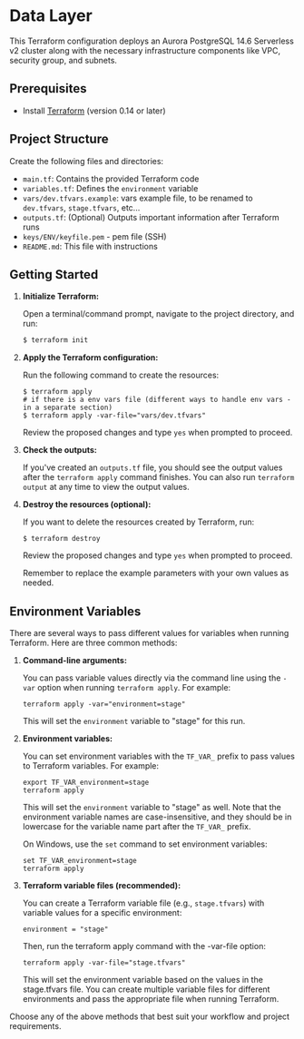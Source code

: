 # Data Layer
 
This Terraform configuration deploys an Aurora PostgreSQL 14.6 Serverless v2 cluster along with the necessary infrastructure components like VPC, security group, and subnets.

## Prerequisites

- Install [Terraform](https://www.terraform.io/downloads.html) (version 0.14 or later)

## Project Structure

Create the following files and directories:

- `main.tf`: Contains the provided Terraform code
- `variables.tf`: Defines the `environment` variable
- `vars/dev.tfvars.example`: vars example file, to be renamed to `dev.tfvars`, `stage.tfvars`, etc...
- `outputs.tf`: (Optional) Outputs important information after Terraform runs
- `keys/ENV/keyfile.pem` - pem file (SSH)
- `README.md`: This file with instructions

## Getting Started

1. **Initialize Terraform:**

   Open a terminal/command prompt, navigate to the project directory, and run:
   ```bash
   $ terraform init
   ```

2. **Apply the Terraform configuration:**

    Run the following command to create the resources:
   ```hcl
   $ terraform apply
   # if there is a env vars file (different ways to handle env vars - in a separate section)
   $ terraform apply -var-file="vars/dev.tfvars"
   ```
   Review the proposed changes and type `yes` when prompted to proceed.
3. **Check the outputs:**

    If you've created an `outputs.tf` file, you should see the output values after the `terraform apply` command finishes. You can also run `terraform output` at any time to view the output values.

4. **Destroy the resources (optional):**

    If you want to delete the resources created by Terraform, run:

   ```hcl
   $ terraform destroy
   ```
   Review the proposed changes and type `yes` when prompted to proceed.

   Remember to replace the example parameters with your own values as needed.

## Environment Variables

There are several ways to pass different values for variables when running Terraform. Here are three common methods:

1. **Command-line arguments:**

   You can pass variable values directly via the command line using the `-var` option when running `terraform apply`. For example:

   ```hcl
   terraform apply -var="environment=stage"
    ```
   This will set the `environment` variable to "stage" for this run.

2. **Environment variables:**

   You can set environment variables with the `TF_VAR_` prefix to pass values to Terraform variables. For example:

   ```hcl
   export TF_VAR_environment=stage
   terraform apply
   ```
   
   This will set the `environment` variable to "stage" as well. Note that the environment variable names are case-insensitive, and they should be in lowercase for the variable name part after the `TF_VAR_` prefix.

   On Windows, use the `set` command to set environment variables:
    ```hcl
    set TF_VAR_environment=stage
    terraform apply
    ```

3. **Terraform variable files (recommended):**

   You can create a Terraform variable file (e.g., `stage.tfvars`) with variable values for a specific environment:

   ```hcl
   environment = "stage"
   ```

   Then, run the terraform apply command with the -var-file option:

   ```hcl
   terraform apply -var-file="stage.tfvars"
   ```

   This will set the environment variable based on the values in the stage.tfvars file. You can create multiple variable files for different environments and pass the appropriate file when running Terraform.

Choose any of the above methods that best suit your workflow and project requirements.